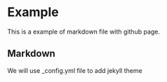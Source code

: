 # Example
This is a example of markdown file with github page.

## Markdown
We will use _config.yml file to add jekyll theme
